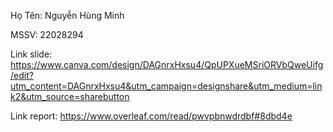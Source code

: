 Họ Tên: Nguyễn Hùng Minh

MSSV: 22028294

Link slide: https://www.canva.com/design/DAGnrxHxsu4/QpUPXueMSriORVbQweUifg/edit?utm_content=DAGnrxHxsu4&utm_campaign=designshare&utm_medium=link2&utm_source=sharebutton

Link report: https://www.overleaf.com/read/pwvpbnwdrdbf#8dbd4e
